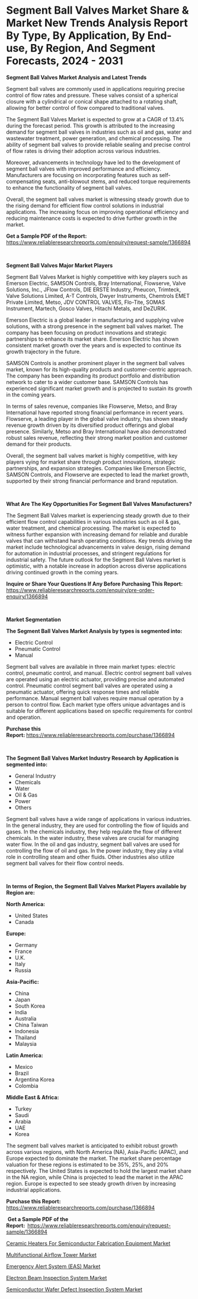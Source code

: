 <p><h1>Segment Ball Valves Market Share & Market New Trends Analysis Report By Type, By Application, By End-use, By Region, And Segment Forecasts, 2024 - 2031</h1></p><p><strong>Segment Ball Valves Market Analysis and Latest Trends</strong></p>
<p><p>Segment ball valves are commonly used in applications requiring precise control of flow rates and pressure. These valves consist of a spherical closure with a cylindrical or conical shape attached to a rotating shaft, allowing for better control of flow compared to traditional valves.</p><p>The Segment Ball Valves Market is expected to grow at a CAGR of 13.4% during the forecast period. This growth is attributed to the increasing demand for segment ball valves in industries such as oil and gas, water and wastewater treatment, power generation, and chemical processing. The ability of segment ball valves to provide reliable sealing and precise control of flow rates is driving their adoption across various industries.</p><p>Moreover, advancements in technology have led to the development of segment ball valves with improved performance and efficiency. Manufacturers are focusing on incorporating features such as self-compensating seats, anti-blowout stems, and reduced torque requirements to enhance the functionality of segment ball valves.</p><p>Overall, the segment ball valves market is witnessing steady growth due to the rising demand for efficient flow control solutions in industrial applications. The increasing focus on improving operational efficiency and reducing maintenance costs is expected to drive further growth in the market.</p></p>
<p><strong>Get a Sample PDF of the Report:&nbsp;</strong> <a href="https://www.reliableresearchreports.com/enquiry/request-sample/1366894">https://www.reliableresearchreports.com/enquiry/request-sample/1366894</a></p>
<p>&nbsp;</p>
<p><strong>Segment Ball Valves Major Market Players</strong></p>
<p><p>Segment Ball Valves Market is highly competitive with key players such as Emerson Electric, SAMSON Controls, Bray International, Flowserve, Valve Solutions, Inc., JFlow Controls, DIE ERSTE Industry, Pneucon, Trimteck, Valve Solutions Limited, A-T Controls, Dwyer Instruments, Chemtrols EMET Private Limited, Metso, JDV CONTROL VALVES, Flo-Tite, SOMAS Instrument, Martech, Gosco Valves, Hitachi Metals, and DeZURIK.</p><p>Emerson Electric is a global leader in manufacturing and supplying valve solutions, with a strong presence in the segment ball valves market. The company has been focusing on product innovations and strategic partnerships to enhance its market share. Emerson Electric has shown consistent market growth over the years and is expected to continue its growth trajectory in the future.</p><p>SAMSON Controls is another prominent player in the segment ball valves market, known for its high-quality products and customer-centric approach. The company has been expanding its product portfolio and distribution network to cater to a wider customer base. SAMSON Controls has experienced significant market growth and is projected to sustain its growth in the coming years.</p><p>In terms of sales revenue, companies like Flowserve, Metso, and Bray International have reported strong financial performance in recent years. Flowserve, a leading player in the global valve industry, has shown steady revenue growth driven by its diversified product offerings and global presence. Similarly, Metso and Bray International have also demonstrated robust sales revenue, reflecting their strong market position and customer demand for their products.</p><p>Overall, the segment ball valves market is highly competitive, with key players vying for market share through product innovations, strategic partnerships, and expansion strategies. Companies like Emerson Electric, SAMSON Controls, and Flowserve are expected to lead the market growth, supported by their strong financial performance and brand reputation.</p></p>
<p>&nbsp;</p>
<p><strong>What Are The Key Opportunities For Segment Ball Valves Manufacturers?</strong></p>
<p><p>The Segment Ball Valves market is experiencing steady growth due to their efficient flow control capabilities in various industries such as oil & gas, water treatment, and chemical processing. The market is expected to witness further expansion with increasing demand for reliable and durable valves that can withstand harsh operating conditions. Key trends driving the market include technological advancements in valve design, rising demand for automation in industrial processes, and stringent regulations for industrial safety. The future outlook for the Segment Ball Valves market is optimistic, with a notable increase in adoption across diverse applications driving continued growth in the coming years.</p></p>
<p><strong>Inquire or Share Your Questions If Any Before Purchasing This Report:</strong> <a href="https://www.reliableresearchreports.com/enquiry/pre-order-enquiry/1366894">https://www.reliableresearchreports.com/enquiry/pre-order-enquiry/1366894</a></p>
<p>&nbsp;</p>
<p><strong>Market Segmentation</strong></p>
<p><strong>The Segment Ball Valves Market Analysis by types is segmented into:</strong></p>
<p><ul><li>Electric Control</li><li>Pneumatic Control</li><li>Manual</li></ul></p>
<p><p>Segment ball valves are available in three main market types: electric control, pneumatic control, and manual. Electric control segment ball valves are operated using an electric actuator, providing precise and automated control. Pneumatic control segment ball valves are operated using a pneumatic actuator, offering quick response times and reliable performance. Manual segment ball valves require manual operation by a person to control flow. Each market type offers unique advantages and is suitable for different applications based on specific requirements for control and operation.</p></p>
<p><strong>Purchase this Report:&nbsp;</strong><a href="https://www.reliableresearchreports.com/purchase/1366894">https://www.reliableresearchreports.com/purchase/1366894</a></p>
<p>&nbsp;</p>
<p><strong>The Segment Ball Valves Market Industry Research by Application is segmented into:</strong></p>
<p><ul><li>General Industry</li><li>Chemicals</li><li>Water</li><li>Oil & Gas</li><li>Power</li><li>Others</li></ul></p>
<p><p>Segment ball valves have a wide range of applications in various industries. In the general industry, they are used for controlling the flow of liquids and gases. In the chemicals industry, they help regulate the flow of different chemicals. In the water industry, these valves are crucial for managing water flow. In the oil and gas industry, segment ball valves are used for controlling the flow of oil and gas. In the power industry, they play a vital role in controlling steam and other fluids. Other industries also utilize segment ball valves for their flow control needs.</p></p>
<p>&nbsp;</p>
<p><strong>In terms of Region, the Segment Ball Valves Market Players available by Region are:</strong></p>
<p>
    <p> <strong> North America: </strong>
        <ul>
            <li>United States</li>
            <li>Canada</li>
        </ul>
        </p> 
    <p> <strong> Europe: </strong>
        <ul>
            <li>Germany</li>
            <li>France</li>
            <li>U.K.</li>
            <li>Italy</li>
            <li>Russia</li>
        </ul>
        </p> 
    <p> <strong> Asia-Pacific: </strong>
        <ul>
            <li>China</li>
            <li>Japan</li>
            <li>South Korea</li>
            <li>India</li>
            <li>Australia</li>
            <li>China Taiwan</li>
            <li>Indonesia</li>
            <li>Thailand</li>
            <li>Malaysia</li>
        </ul>
        </p> 
    <p> <strong> Latin America: </strong>
        <ul>
            <li>Mexico</li>
            <li>Brazil</li>
            <li>Argentina Korea</li>
            <li>Colombia</li>
        </ul>
        </p> 
    <p> <strong> Middle East & Africa: </strong>
        <ul>
            <li>Turkey</li>
            <li>Saudi</li>
            <li>Arabia</li>
            <li>UAE</li>
            <li>Korea</li>
        </ul>
    </p>
    </p>
<p><p>The segment ball valves market is anticipated to exhibit robust growth across various regions, with North America (NA), Asia-Pacific (APAC), and Europe expected to dominate the market. The market share percentage valuation for these regions is estimated to be 35%, 25%, and 20% respectively. The United States is expected to hold the largest market share in the NA region, while China is projected to lead the market in the APAC region. Europe is expected to see steady growth driven by increasing industrial applications.</p></p>
<p><strong>Purchase this Report: </strong><a href="https://www.reliableresearchreports.com/purchase/1366894">https://www.reliableresearchreports.com/purchase/1366894</a></p>
<p>&nbsp;<strong>Get a Sample PDF of the Report:&nbsp;&nbsp;</strong><a href="https://www.reliableresearchreports.com/enquiry/request-sample/1366894">https://www.reliableresearchreports.com/enquiry/request-sample/1366894</a></p>
<p><strong></strong></p>
<p><p><a href="https://medium.com/@kayliherzog567/ceramic-heaters-for-semiconductor-fabrication-equipment-market-share-evolution-and-market-growth-3dc3080238fe">Ceramic Heaters For Semiconductor Fabrication Equipment Market</a></p><p><a href="https://medium.com/p/261e1f1af628/edit">Multifunctional Airflow Tower Market</a></p><p><a href="https://medium.com/@kayliherzog567/emergency-alert-system-eas-market-competitive-analysis-market-trends-and-forecast-to-2031-410a4582f946">Emergency Alert System (EAS) Market</a></p><p><a href="https://medium.com/@vidyap2912/electron-beam-inspection-system-market-analysis-and-sze-forecasted-for-period-from-2024-to-2031-b950c2d3d30b">Electron Beam Inspection System Market</a></p><p><a href="https://medium.com/@vidyap2912/semiconductor-wafer-defect-inspection-system-market-exploring-market-share-market-trends-and-0c6633e7e561">Semiconductor Wafer Defect Inspection System Market</a></p></p>